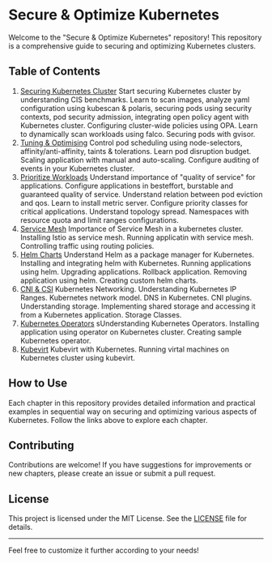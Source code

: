 
# Secure & Optimize Kubernetes

Welcome to the "Secure & Optimize Kubernetes" repository! This repository is a comprehensive guide to securing and optimizing Kubernetes clusters.

## Table of Contents

1. [Securing Kubernetes Cluster](https://github.com/networknuts/secure-optimize-kubernetes/tree/main/Chapter-1-Securing-Kubernetes-Cluster)
Start securing Kubernetes cluster by understanding CIS benchmarks. Learn to scan images, analyze yaml configuration using kubescan & polaris, securing pods using security contexts, pod security admission, integrating open policy agent with Kubernetes cluster. Configuring cluster-wide policies using OPA. Learn to dynamically scan workloads using falco. Securing pods with gvisor.  
2. [Tuning & Optimising](https://github.com/networknuts/secure-optimize-kubernetes/tree/main/Chapter-2-Performance-Tuning-Optimising)
Control pod scheduling using node-selectors, affinity/anti-affinity, taints & tolerations. Learn pod disruption budget. Scaling application with manual and auto-scaling. Configure auditing of events in your Kubernetes cluster. 
3. [Prioritize Workloads](https://github.com/networknuts/secure-optimize-kubernetes/tree/main/Chapter-3-Priortize-Resources)
Understand importance of "quality of service" for applications. Configure applications in besteffort, burstable and guaranteed quality of service. Understand relation between pod eviction and qos. Learn to install metric server. Configure priority classes for critical applications. Understand topology spread. Namespaces with resource quota and limit ranges configurations.
4. [Service Mesh](https://github.com/networknuts/secure-optimize-kubernetes/tree/main/Chapter-4-Service-Mesh)
Importance of Service Mesh in a kubernetes cluster. Installing Istio as service mesh. Running applicatin with service mesh. Controlling traffic using routing policies.
5. [Helm Charts](https://github.com/networknuts/secure-optimize-kubernetes/tree/main/Chapter-6-Helm-Chartst)
Understand Helm as a package manager for Kubernetes. Installing and integrating helm with Kubernetes. Running applications using helm. Upgrading applications. Rollback application. Removing application using helm. Creating custom helm charts. 
6. [CNI & CSI](https://github.com/networknuts/secure-optimize-kubernetes/tree/main/Chapter-7-Advance-CNI-and-CSI)
Kubernetes Networking. Understanding Kubernetes IP Ranges. Kubernetes network model. DNS in Kubernetes. CNI plugins. Understanding storage. Implementing shared storage and accessing it from a Kubernetes application. Storage Classes. 
7. [Kubernetes Operators](https://github.com/networknuts/secure-optimize-kubernetes/tree/main/Chapter-8-Kubernetes-Operatorss)
sUnderstanding Kubernetes Operators. Installing application using operator on Kubernetes cluster. Creating sample Kubernetes operator. 
8. [Kubevirt](https://github.com/networknuts/secure-optimize-kubernetes/tree/main/Chapter-9-Kubevirt)
Kubevirt with Kubernetes. Running virtal machines on Kubernetes cluster using kubevirt.
## How to Use

Each chapter in this repository provides detailed information and practical examples in sequential way on securing and optimizing various aspects of Kubernetes. Follow the links above to explore each chapter.

## Contributing

Contributions are welcome! If you have suggestions for improvements or new chapters, please create an issue or submit a pull request.

## License

This project is licensed under the MIT License. See the [LICENSE](https://github.com/networknuts/secure-optimize-kubernetes/blob/main/LICENSE) file for details.

---

Feel free to customize it further according to your needs!
